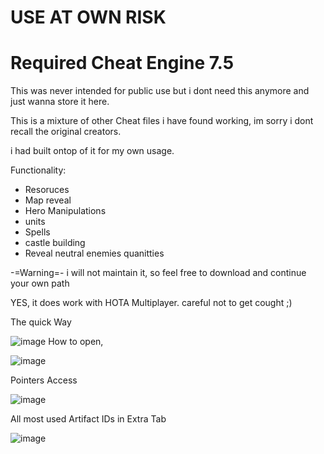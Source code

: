 # USE AT OWN RISK
# Required Cheat Engine 7.5

This was never intended for public use but i dont need this anymore and just wanna store it here.

This is a mixture of other Cheat files i have found working,
im sorry i dont recall the original creators.

i had built ontop of it for my own usage.

Functionality:
- Resoruces
- Map reveal
- Hero Manipulations
- units
- Spells
- castle building
- Reveal neutral enemies quanitties

-=Warning=-
i will not maintain it, so feel free to download and continue your own path

YES, it does work with HOTA Multiplayer.
careful not to get cought ;)

The quick Way

![image](https://github.com/Mr-ExDevs/Heroes3---Hota1.72/assets/66460088/f3be3b56-9da0-4441-b9a7-160f879cd600)
How to open,

![image](https://github.com/Mr-ExDevs/Heroes3---Hota1.72/assets/66460088/c62a6c65-26fe-495d-be56-b43608186767)

Pointers Access

![image](https://github.com/Mr-ExDevs/Heroes3---Hota1.72/assets/66460088/3e7defb3-e48f-4a2c-8b50-612e5094ef35)


All most used Artifact IDs in Extra Tab

![image](https://github.com/Mr-ExDevs/Heroes3---Hota1.72/assets/66460088/16f5f77f-d42b-4c4e-883d-3e89de1f4af8)
